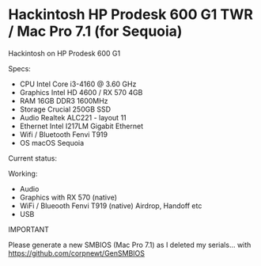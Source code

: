 # Hackintosh HP Prodesk 600 G1 TWR / Mac Pro 7.1 (for Sequoia)
Hackintosh on HP Prodesk 600 G1

Specs:

- CPU 	Intel Core i3-4160 @ 3.60 GHz 
- Graphics  Intel HD 4600 / RX 570 4GB
- RAM  16GB DDR3 1600MHz
- Storage 	Crucial 250GB SSD
- Audio 	Realtek ALC221 - layout 11
- Ethernet 	Intel I217LM Gigabit Ethernet
- Wifi / Bluetooth  Fenvi T919
- OS 	macOS Sequoia

Current status:

Working:

- Audio
- Graphics with RX 570 (native)
- WiFi / Blueooth Fenvi T919 (native) Airdrop, Handoff etc
- USB


IMPORTANT

Please generate a new SMBIOS (Mac Pro 7.1) as I deleted my serials... with https://github.com/corpnewt/GenSMBIOS
